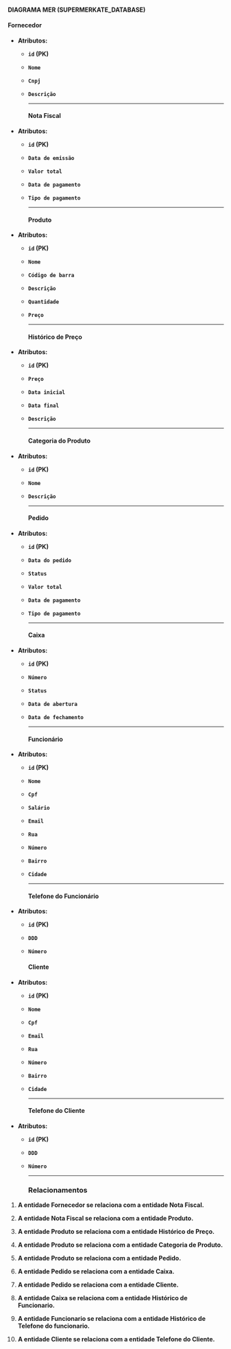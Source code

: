 #### **DIAGRAMA MER (SUPERMERKATE\_DATABASE)**

#### 

#### **Fornecedor**

* **Atributos:**  
  * **`id` (PK)**  
  * **`Nome`**  
  * **`Cnpj`**  
  * **`Descrição`**

    

    ---

    #### **Nota Fiscal**

* **Atributos:**  
  * **`id` (PK)**  
  * **`Data de emissão`**  
  * **`Valor total`**  
  * **`Data de pagamento`**  
  * **`Tipo de pagamento`**

    ---

    #### **Produto**

* **Atributos:**  
  * **`id` (PK)**  
  * **`Nome`**  
  * **`Código de barra`**  
  * **`Descrição`**  
  * **`Quantidade`**  
  * **`Preço`**

    ---

    #### **Histórico de Preço**

* **Atributos:**  
  * **`id` (PK)**  
  * **`Preço`**  
  * **`Data inicial`**  
  * **`Data final`**  
  * **`Descrição`**

    ---

    #### 

    #### 

    ####  **Categoria do Produto**

* **Atributos:**  
  * **`id` (PK)**  
  * **`Nome`**  
  * **`Descrição`**

    ---

    #### **Pedido**

* **Atributos:**  
  * **`id` (PK)**  
  * **`Data do pedido`**  
  * **`Status`**  
  * **`Valor total`**  
  * **`Data de pagamento`**  
  * **`Tipo de pagamento`**

    ---

    #### **Caixa**

* **Atributos:**  
  * **`id` (PK)**  
  * **`Número`**  
  * **`Status`**  
  * **`Data de abertura`**  
  * **`Data de fechamento`**

    ---

    #### **Funcionário**

* **Atributos:**  
  * **`id` (PK)**  
  * **`Nome`**  
  * **`Cpf`**  
  * **`Salário`**  
  * **`Email`**  
  * **`Rua`**  
  * **`Número`**  
  * **`Bairro`**   
  * **`Cidade`**

    ---

    #### **Telefone do Funcionário**

* **Atributos:**  
  * **`id` (PK)**  
  * **`DDD`**  
  * **`Número`**

    #### **Cliente**

* **Atributos:**  
  * **`id` (PK)**  
  * **`Nome`**  
  * **`Cpf`**  
  * **`Email`**  
  * **`Rua`**  
  * **`Número`**  
  * **`Bairro`**  
  * **`Cidade`**

    ---

    #### **Telefone do Cliente**

* **Atributos:**  
  * **`id` (PK)**  
  * **`DDD`**  
  * **`Número`**

    ---

    ### **Relacionamentos**

1. **A entidade Fornecedor se relaciona com a entidade Nota Fiscal.**

2. **A entidade Nota Fiscal se relaciona com a entidade Produto.**

3. **A entidade Produto se relaciona com a entidade Histórico de Preço.**

4. **A entidade Produto se relaciona com a entidade Categoria de Produto.**

5. **A entidade Produto se relaciona com a entidade Pedido.**

6. **A entidade Pedido se relaciona com a entidade Caixa.**

7. **A entidade Pedido se relaciona com a entidade Cliente.**

8. **A entidade Caixa se relaciona com a entidade Histórico de Funcionario.**

9. **A entidade Funcionario se relaciona com a entidade Histórico de Telefone do funcionario.**

10. **A entidade Cliente se relaciona com a entidade Telefone do Cliente.**

